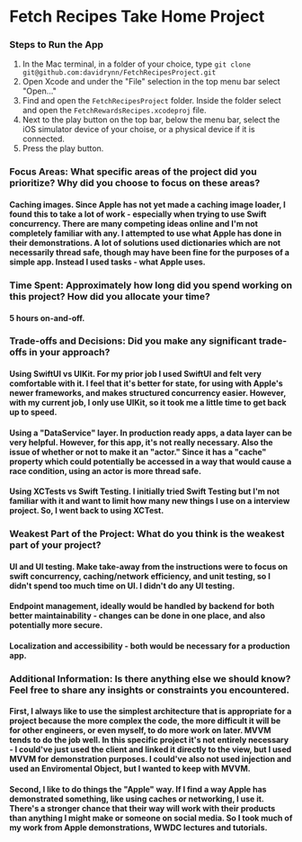 #  Fetch Recipes Take Home Project

### Steps to Run the App
 1. In the Mac terminal, in a folder of your choice, type `git clone git@github.com:davidrynn/FetchRecipesProject.git`
 2. Open Xcode and under the "File" selection in the top menu bar select "Open..."
 3. Find and open the `FetchRecipesProject` folder. Inside the folder select and open the `FetchRewardsRecipes.xcodeproj` file.
 4. Next to the play button on the top bar, below the menu bar, select the iOS simulator device of your choise, or a physical device if it is connected.
 5. Press the play button.

### Focus Areas: What specific areas of the project did you prioritize? Why did you choose to focus on these areas? 
#### Caching images. Since Apple has not yet made a caching image loader, I found this to take a lot of work - especially when trying to use Swift concurrency. There are many competing ideas online and I'm not completely familiar with any. I attempted to use what Apple has done in their demonstrations. A lot of solutions used dictionaries which are not necessarily thread safe, though may have been fine for the purposes of a simple app. Instead I used tasks - what Apple uses.

### Time Spent: Approximately how long did you spend working on this project? How did you allocate your time? 
#### 5 hours on-and-off. 

### Trade-offs and Decisions: Did you make any significant trade-offs in your approach?
#### Using SwiftUI vs UIKit. For my prior job I used SwiftUI and felt very comfortable with it. I feel that it's better for state, for using with Apple's newer frameworks, and makes structured concurrency easier. However, with my current job, I only use UIKit, so it took me a little time to get back up to speed.
#### Using a "DataService" layer. In production ready apps, a data layer can be very helpful. However, for this app, it's not really necessary. Also the issue of whether or not to make it an "actor." Since it has a "cache" property which could potentially be accessed in a way that would cause a race condition, using an actor is more thread safe.
#### Using XCTests vs Swift Testing. I initially tried Swift Testing but I'm not familiar with it and want to limit how many new things I use on a interview project. So, I went back to using XCTest.

### Weakest Part of the Project: What do you think is the weakest part of your project?
#### UI and UI testing. Make take-away from the instructions were to focus on swift concurrency, caching/network efficiency, and unit testing, so I didn't spend too much time on UI. I didn't do any UI testing.
#### Endpoint management, ideally would be handled by backend for both better maintainability - changes can be done in one place, and also potentially more secure.
#### Localization and accessibility - both would be necessary for a production app.

### Additional Information: Is there anything else we should know? Feel free to share any insights or constraints you encountered.
#### First, I always like to use the simplest architecture that is appropriate for a project because the more complex the code, the more difficult it will be for other engineers, or even myself, to do more work on later. MVVM tends to do the job well. In this specific project it's not entirely necessary - I could've just used the client and linked it directly to the view, but I used MVVM for demonstration purposes. I could've also not used injection and used an Enviromental Object, but I wanted to keep with MVVM.
#### Second, I like to do things the "Apple" way. If I find a way Apple has demonstrated something, like using caches or networking, I use it. There's a stronger chance that their way will work with their products than anything I might make or someone on social media. So I took much of my work from Apple demonstrations, WWDC lectures and tutorials.
